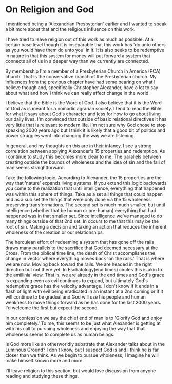 # On Religion and God

I mentioned being a 'Alexandrian Presbyterian' earlier and I wanted to speak a bit more about that and the religious influence on this work.

I have tried to leave religion out of this work as much as possible.  At a certain base level though it is inseparable that this work has 'do unto others as you would have them do unto you' in it.  It is also seeks to be redemptive in nature in that this system for money will put forward a system that connects all of us in a deeper way than we currently are connected.

By membership I'm a member of a Presbyterian Church in America (PCA) church.  That is the conservative branch of the Presbyterian church.  My influences from the previous chapter have had some bearing on what I believe though and, specifically Christopher Alexander, have a lot to say about what and how I think we can really affect change in the world.

I believe that the Bible is the Word of God.  I also believe that it is the Word of God as is meant for a nomadic agrarian society.  I tend to read the Bible for what it says about God's character and less for how to go about living our daily lives.  I'm convinced that outside of basic relational directives it has very little that is relevant to modern life.  I'm not sure why God chose to stop speaking 2000 years ago but I think it is likely that a good bit of politics and power struggles went into changing the way we are listening.

In general, and my thoughts on this are in their infancy, I see a strong correlation between applying Alexander's 15 properties and redemption.  As I continue to study this becomes more clear to me.  The parallels between creating outside the bounds of wholeness and the idea of sin and the fall of man seems straightforward.

Take the following logic.  According to Alexander, the 15 properties are the way that 'nature' expands living systems.  If you extend this logic backwards you come to the realization that until intelligence, everything that happened was within this sphere of things.  Take as a set all things that could happen and as a sub set the things that were only done via the 15 wholeness preserving transformations.  The second set is much much smaller, but until intelligence (whether that be human or pre-human) everything that had happened was in that smaller set.  Since intelligence we've managed to do many things outside of that 2nd set. In occurs to me that this may be the root of sin.  Making a decision and taking an action that reduces the inherent wholeness of the creation or our relationships.

The herculean effort of redeeming a system that has gone off the rails draws many parallels to the sacrifice that God deemed necessary at the Cross.  From the biblical time line, the death of Christ accomplishes the change in vector where everything moves back 'on the rails.'  That is where we are now.  Moving back toward the rails.  We are headed in the right direction but not there yet. In Eschatology(end times) circles this is akin to the amillinial view.  That is, we are already in the end times and God's grace is expanding even as evil continues to expand, but ultimately God's redemptive grace has the velocity advantage.  I don't know if it ends in a flash of light with evil being eradicated in an instant at a 2nd coming or if it will continue to be gradual and God will use his people and human weakness to move things forward as he has done for the last 2000 years.  I'd welcome the first but expect the second.

In our confession we say the chief end of man is to 'Glorify God and enjoy him completely.'  To me, this seems to be just what Alexander is getting at with his call to pursuing wholeness and enjoying the way that that wholeness seems to complete us as human beings.

Is God more like an otherworldly substrate that Alexander talks about in the Luminous Ground? I don't know, but I suspect God is and I think he is far closer than we think.  As we begin to pursue wholeness, I imagine he will make himself known more and more.

I'll leave religion to this section, but would love discussion from anyone reading and studying these things.

